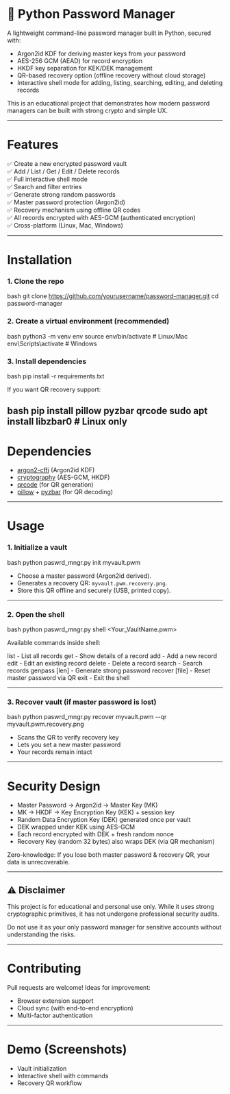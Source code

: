 # 🔐 Python Password Manager

A lightweight command-line password manager built in Python, secured with:

- Argon2id KDF for deriving master keys from your password  
- AES-256 GCM (AEAD) for record encryption  
- HKDF key separation for KEK/DEK management  
- QR-based recovery option (offline recovery without cloud storage)  
- Interactive shell mode for adding, listing, searching, editing, and deleting records  

This is an educational project that demonstrates how modern password managers can be built with strong crypto and simple UX.

---

# Features

✅ Create a new encrypted password vault  
✅ Add / List / Get / Edit / Delete records  
✅ Full interactive shell mode  
✅ Search and filter entries  
✅ Generate strong random passwords  
✅ Master password protection (Argon2id)  
✅ Recovery mechanism using offline QR codes  
✅ All records encrypted with AES-GCM (authenticated encryption)  
✅ Cross-platform (Linux, Mac, Windows)  

---

# Installation

### 1. Clone the repo
bash
git clone https://github.com/yourusername/password-manager.git
cd password-manager

### 2. Create a virtual environment (recommended)

bash
python3 -m venv env
source env/bin/activate   # Linux/Mac
env\Scripts\activate      # Windows

### 3. Install dependencies

bash
pip install -r requirements.txt


If you want QR recovery support:

bash
pip install pillow pyzbar qrcode
sudo apt install libzbar0   # Linux only
---

# Dependencies

* [argon2-cffi](https://pypi.org/project/argon2-cffi/) (Argon2id KDF)
* [cryptography](https://pypi.org/project/cryptography/) (AES-GCM, HKDF)
* [qrcode](https://pypi.org/project/qrcode/) (for QR generation)
* [pillow](https://pypi.org/project/Pillow/) + [pyzbar](https://pypi.org/project/pyzbar/) (for QR decoding)

---

# Usage

### 1. Initialize a vault

bash
python paswrd_mngr.py init myvault.pwm

* Choose a master password (Argon2id derived).
* Generates a recovery QR: `myvault.pwm.recovery.png`.
* Store this QR  offline and securely (USB, printed copy).

---

### 2. Open the shell

bash
python paswrd_mngr.py shell <Your_VaultName.pwm>

Available commands inside shell:

list            - List all records
get <index>     - Show details of a record
add             - Add a new record
edit            - Edit an existing record
delete <index>  - Delete a record
search <term>   - Search records
genpass [len]   - Generate strong password
recover [file]  - Reset master password via QR
exit            - Exit the shell

---

### 3. Recover vault (if master password is lost)

bash
python paswrd_mngr.py recover myvault.pwm --qr myvault.pwm.recovery.png

* Scans the QR to verify recovery key
* Lets you set a new master password
* Your records remain intact

---

# Security Design

* Master Password → Argon2id → Master Key (MK)
* MK → HKDF → Key Encryption Key (KEK) + session key
* Random Data Encryption Key (DEK) generated once per vault
* DEK wrapped under KEK using AES-GCM
* Each record encrypted with DEK + fresh random nonce
* Recovery Key (random 32 bytes) also wraps DEK (via QR mechanism)

Zero-knowledge:
If you lose both master password & recovery QR, your data is unrecoverable.

---

## ⚠️ Disclaimer

This project is for educational and personal use only.
While it uses strong cryptographic primitives, it has not undergone professional security audits.

Do not use it as your only password manager for sensitive accounts without understanding the risks.

---

# Contributing

Pull requests are welcome!
Ideas for improvement:

* Browser extension support
* Cloud sync (with end-to-end encryption)
* Multi-factor authentication

---

# Demo (Screenshots)

* Vault initialization
* Interactive shell with commands
* Recovery QR workflow
